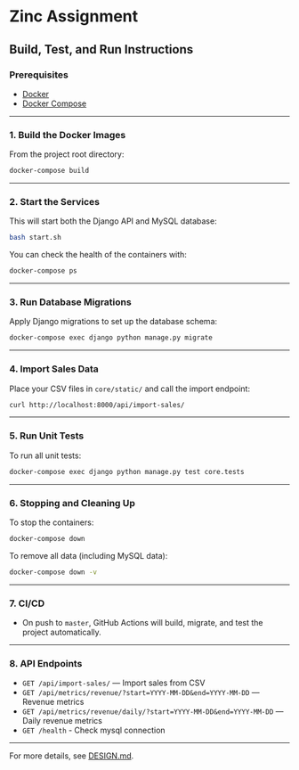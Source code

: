 # Zinc Assignment

## Build, Test, and Run Instructions

### Prerequisites
- [Docker](https://www.docker.com/get-started)
- [Docker Compose](https://docs.docker.com/compose/)

---

### 1. Build the Docker Images

From the project root directory:
```bash
docker-compose build
```

---

### 2. Start the Services

This will start both the Django API and MySQL database:
```bash
bash start.sh
```
You can check the health of the containers with:
```bash
docker-compose ps
```

---

### 3. Run Database Migrations

Apply Django migrations to set up the database schema:
```bash
docker-compose exec django python manage.py migrate
```

---

### 4. Import Sales Data

Place your CSV files in `core/static/` and call the import endpoint:
```bash
curl http://localhost:8000/api/import-sales/
```

---

### 5. Run Unit Tests

To run all unit tests:
```bash
docker-compose exec django python manage.py test core.tests
```

---

### 6. Stopping and Cleaning Up

To stop the containers:
```bash
docker-compose down
```

To remove all data (including MySQL data):
```bash
docker-compose down -v
```

---

### 7. CI/CD
- On push to `master`, GitHub Actions will build, migrate, and test the project automatically.

---

### 8. API Endpoints
- `GET /api/import-sales/` — Import sales from CSV
- `GET /api/metrics/revenue/?start=YYYY-MM-DD&end=YYYY-MM-DD` — Revenue metrics
- `GET /api/metrics/revenue/daily/?start=YYYY-MM-DD&end=YYYY-MM-DD` — Daily revenue metrics
- `GET /health` - Check mysql connection

---

For more details, see [DESIGN.md](./DESIGN.md).
